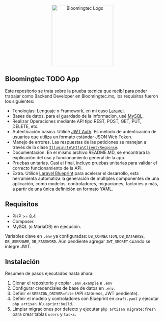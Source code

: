 <p align="center"><a href="https://bloomingtec.mx" target="_blank"><img src="https://bloomingtec.mx/assets/img/im/Icono_Blooming_Tec-01.png" width="200" alt="Bloomingtec Logo"></a></p>

## Bloomingtec TODO App

Este repositorio se trata sobre la prueba tecnica que recibí para poder trabajar como Backend Developer en Bloomingtec.mx, los requisitos fueron los siguientes:

- Tenologías: Lenguaje o Framework, en mi caso [Laravel](https://laravel.com/).
- Bases de datos, para el guardado de la informacion, usé [MySQL](https://www.mysql.com/).
- Realizar Operaciones mediante API tipo REST, POST, GET, PUT, DELETE, etc. 
- Autenticación basica. Utilicé [JWT Auth](https://www.jwt.io/). Es método de autenticación de usuarios que utiliza un formato estándar JSON Web Token.
- Manejo de errores. Las respuestas de las peticiones se manejan a través de la clase [`Illuminate\Http\Client\Response`](https://api.laravel.com/docs/12.x/Illuminate/Http/Client/Response.html).
- Documentacion. En el mismo archivo README.MD, se encontrará la explicación del uso y funcionamiento general de la app.
- Pruebas unitarias. Casi al final, incluyo pruebas unitarias para validar el correcto funcionamiento de la API.
- Extra. Utilicé [Laravel Blueprint](https://blueprint.laravelshift.com/) para acelerar el desarrollo, esta herramienta automatiza la generación de múltiples componentes de una aplicación, como modelos, controladores, migraciones, factories y más, a partir de una única definición en formato YAML.

## Requisitos
- PHP >= 8.4
- Composer.
- MySQL (o MariaDB) en ejecución.

Variables clave en `.env` ya configuradas: `DB_CONNECTION`, `DB_DATABASE`, `DB_USERNAME`, `DB_PASSWORD`. Aún pendiente agregar `JWT_SECRET` cuando se integre JWT.

## Instalación
Resumen de pasos ejecutados hasta ahora:

1. Clonar el repositorio y copiar `.env.example` a `.env`
2. Configurar credenciales de base de datos en `.env`.
3. Definir el `SESSION_DRIVER=file` (API stateless, JWT pendiente).
4. Definir el modelo y controladores con Blueprint en `draft.yaml` y ejecutar `php artisan blueprint:build`.
5. Limpiar migraciones por defecto y ejecutar `php artisan migrate:fresh` para crear tablas `users` y `tasks`.
